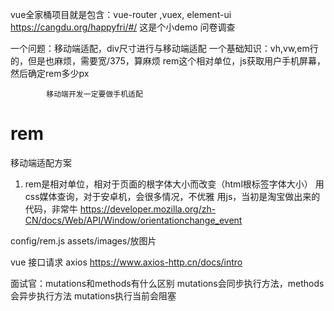 vue全家桶项目就是包含：vue-router ,vuex, element-ui
https://cangdu.org/happyfri/#/ 这是个小demo 问卷调查

一个问题：移动端适配，div尺寸进行与移动端适配
一个基础知识：vh,vw,em行的，但是也麻烦，需要宽/375，算麻烦
            rem这个相对单位，js获取用户手机屏幕，然后确定rem多少px

            移动端开发一定要做手机适配

# rem
移动端适配方案
1. rem是相对单位，相对于页面的根字体大小而改变（html根标签字体大小）
    用css媒体查询，对于安卓机，会很多情况，不优雅
    用js，当初是淘宝做出来的代码，非常牛
    https://developer.mozilla.org/zh-CN/docs/Web/API/Window/orientationchange_event

config/rem.js
assets/images/放图片


vue 接口请求 axios https://www.axios-http.cn/docs/intro

面试官：mutations和methods有什么区别
    mutations会同步执行方法，methods会异步执行方法
    mutations执行当前会阻塞